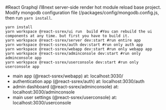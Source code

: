#React Graphql i18next server-side render hot module reload base project.
<br/>
Modify mongodb configuration file (/packages/config/mongodb.config.js, then run ```yarn install```.
<br/>
```
yarn install
yarn workspace @react-ssrex/ui run  build #You can rebuild the ui components at any time. but first you have to build it.
yarn workspace @react-ssrex/server dev:start #run entire app
yarn workspace @react-ssrex/auth dev:start #run only auth app
yarn workspace @react-ssrex/webapp dev:start #run only webapp app
yarn workspace @react-ssrex/adminconsole dev:start #run only adminconsole app
yarn workspace @react-ssrex/userconsole dev:start #run only userconsole app
```

* main app (@react-ssrex/webapp) at: localhost:3030/
* authentication app (@react-ssrex/auth) at: localhost:3030/auth
* admin dashboard (@react-ssrex/adminconsole) at: localhost:3030/adminconsole
* main user settings (@react-ssrex/userconsole) at: localhost:3030/userconsole
